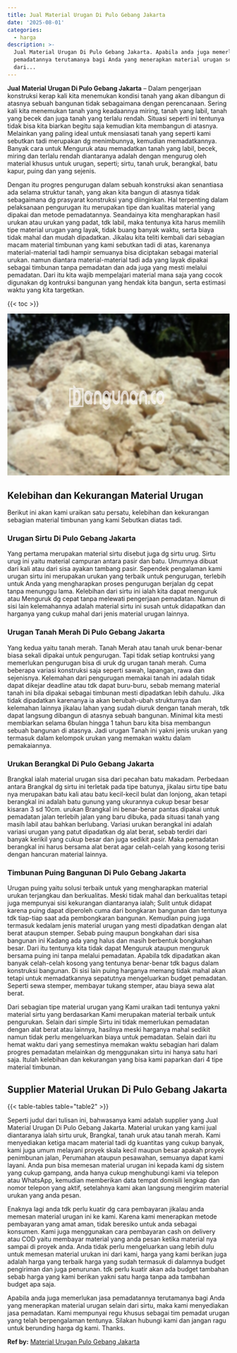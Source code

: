 ```yaml
---
title: Jual Material Urugan Di Pulo Gebang Jakarta
date: '2025-08-01'
categories:
  - harga
description: >-
  Jual Material Urugan Di Pulo Gebang Jakarta. Apabila anda juga memerlukan jasa
  pemadatannya terutamanya bagi Anda yang menerapkan material urugan selain
  dari...
---
```


**Jual Material Urugan Di Pulo Gebang Jakarta** – Dalam pengerjaan konstruksi kerap kali kita menemukan kondisi tanah yang akan dibangun di atasnya sebuah bangunan tidak sebagaimana dengan perencanaan. Sering kali kita menemukan tanah yang keadaannya miring, tanah yang labil, tanah yang becek dan juga tanah yang terlalu rendah. Situasi seperti ini tentunya tidak bisa kita biarkan begitu saja kemudian kita membangun di atasnya. Melainkan yang paling ideal untuk mensiasati tanah yang seperti kami sebutkan tadi merupakan dg menimbunnya, kemudian memadatkannya. Banyak cara untuk Menguruk atau memadatkan tanah yang labil, becek, miring dan terlalu rendah diantaranya adalah dengan mengurug oleh material khusus untuk urugan, seperti; sirtu, tanah uruk, berangkal, batu kapur, puing dan yang sejenis.

Dengan itu progres pengurugan dalam sebuah konstruksi akan senantiasa ada selama struktur tanah, yang akan kita bangun di atasnya tidak sebagaimana dg prasyarat konstruksi yang diinginkan. Hal terpenting dalam pelaksanaan pengurugan itu merupakan tipe dan kualitas material yang dipakai dan metode pemadatannya. Seandainya kita mengharapkan hasil urukan atau urukan yang padat, tdk labil, maka tentunya kita harus memilih tipe material urugan yang layak, tidak buang banyak waktu, serta biaya tidak mahal dan mudah dipadatkan. Jikalau kita teliti kembali dari sebagian macam material timbunan yang kami sebutkan tadi di atas, karenanya material-material tadi hampir semuanya bisa diciptakan sebagai material urukan. namun diantara material-material tadi ada yang layak dipakai sebagai timbunan tanpa pemadatan dan ada juga yang mesti melalui pemadatan. Dari itu kita wajib mempelajari material mana saja yang cocok digunakan dg kontruksi bangunan yang hendak kita bangun, serta estimasi waktu yang kita targetkan.

{{< toc >}}

![Jual Material Urugan Di Pulo Gebang Jakarta](/images/jual-urugan-28.png)

## Kelebihan dan Kekurangan Material Urugan

Berikut ini akan kami uraikan satu persatu, kelebihan dan kekurangan sebagian material timbunan yang kami Sebutkan diatas tadi.

### Urugan Sirtu Di Pulo Gebang Jakarta

Yang pertama merupakan material sirtu disebut juga dg sirtu urug. Sirtu urug ini yaitu material campuran antara pasir dan batu. Umumnya dibuat dari kali atau dari sisa ayakan tambang pasir. Sependek pengalaman kami urugan sirtu ini merupakan urukan yang terbaik untuk pengurugan, terlebih untuk Anda yang mengharapkan proses pengurugan berjalan dg cepat tanpa menunggu lama. Kelebihan dari sirtu ini ialah kita dapat menguruk atau Menguruk dg cepat tanpa melewati pengerjaan pemadatan. Namun di sisi lain kelemahannya adalah material sirtu ini susah untuk didapatkan dan harganya yang cukup mahal dari jenis material urugan lainnya.

### Urugan Tanah Merah Di Pulo Gebang Jakarta

Yang kedua yaitu tanah merah. Tanah Merah atau tanah uruk benar-benar biasa sekali dipakai untuk pengurugan. Tapi tidak setiap kontruksi yang memerlukan pengurugan bisa di uruk dg urugan tanah merah. Cuma beberapa variasi konstruksi saja seperti sawah, lapangan, rawa dan sejenisnya. Kelemahan dari pengurugan memakai tanah ini adalah tidak dapat dikejar deadline atau tdk dapat buru-buru, sebab memang material tanah ini bila dipakai sebagai timbunan mesti dipadatkan lebih dahulu. Jika tidak dipadatkan karenanya ia akan berubah-ubah strukturnya dan kelemahan lainnya jikalau lahan yang sudah diuruk dengan tanah merah, tdk dapat langsung dibangun di atasnya sebuah bangunan. Minimal kita mesti membiarkan selama 6bulan hingga 1 tahun baru kita bisa membangun sebuah bangunan di atasnya. Jadi urugan Tanah ini yakni jenis urukan yang termasuk dalam kelompok urukan yang memakan waktu dalam pemakaiannya.

### Urukan Berangkal Di Pulo Gebang Jakarta

Brangkal ialah material urugan sisa dari pecahan batu makadam. Perbedaan antara Brangkal dg sirtu ini terletak pada tipe batunya, jikalau sirtu tipe batu nya merupakan batu kali atau batu kecil-kecil bulat dan lonjong, akan tetapi berangkal ini adalah batu gunung yang ukurannya cukup besar besar kisaran 3 sd 10cm. urukan Brangkal ini benar-benar pantas dipakai untuk pemadatan jalan terlebih jalan yang baru dibuka, pada situasi tanah yang masih labil atau bahkan berlubang. Variasi urukan berangkal ini adalah variasi urugan yang patut dipadatkan dg alat berat, sebab terdiri dari banyak kerikil yang cukup besar dan juga sedikit pasir. Maka pemadatan berangkal ini harus bersama alat berat agar celah-celah yang kosong terisi dengan hancuran material lainnya.

### Timbunan Puing Bangunan Di Pulo Gebang Jakarta

Urugan puing yaitu solusi terbaik untuk yang mengharapkan material urukan terjangkau dan berkualitas. Meski tidak mahal dan berkualitas tetapi juga mempunyai sisi kekurangan diantaranya ialah; Sulit untuk didapat karena puing dapat diperoleh cuma dari bongkaran bangunan dan tentunya tdk tiap-tiap saat ada pembongkaran bangunan. Kemudian puing juga termasuk kedalam jenis material urugan yang mesti dipadatkan dengan alat berat ataupun stemper. Sebab puing maupun bongkahan dari sisa bangunan ini Kadang ada yang halus dan masih berbentuk bongkahan besar. Dari itu tentunya kita tidak dapat Menguruk ataupun menguruk bersama puing ini tanpa melalui pemadatan. Apabila tdk dipadatkan akan banyak celah-celah kosong yang tentunya benar-benar tdk bagus dalam konstruksi bangunan. Di sisi lain puing harganya memang tidak mahal akan tetapi untuk memadatkannya sepatutnya mengeluarkan budget pemadatan. Seperti sewa stemper, membayar tukang stemper, atau biaya sewa alat berat.

Dari sebagian tipe material urugan yang Kami uraikan tadi tentunya yakni material sirtu yang berdasarkan Kami merupakan material terbaik untuk pengurukan. Selain dari simple Sirtu ini tidak memerlukan pemadatan dengan alat berat atau lainnya, hasilnya meski harganya mahal sedikit namun tidak perlu mengeluarkan biaya untuk pemadatan. Selain dari itu hemat waktu dari yang semestinya memakan waktu sebagian hari dalam progres pemadatan melainkan dg menggunakan sirtu ini hanya satu hari saja. Itulah kelebihan dan kekurangan yang bisa kami paparkan dari 4 tipe material timbunan.

## Supplier Material Urukan Di Pulo Gebang Jakarta

{{< table-tables table="table2" >}}

Seperti judul dari tulisan ini, bahwasanya kami adalah supplier yang Jual Material Urugan Di Pulo Gebang Jakarta. Material urukan yang kami jual diantaranya ialah sirtu uruk, Brangkal, tanah uruk atau tanah merah. Kami menyediakan ketiga macam material tadi dg kuantitas yang cukup banyak, kami juga umum melayani proyek skala kecil maupun besar apakah proyek penimbunan jalan, Perumahan ataupun pesawahan, semuanya dapat kami layani. Anda pun bisa memesan material urugan ini kepada kami dg sistem yang cukup gampang, anda hanya cukup menghubungi kami via telepon atau WhatsApp, kemudian memberikan data tempat domisili lengkap dan nomor telepon yang aktif, setelahnya kami akan langsung mengirim material urukan yang anda pesan.

Enaknya lagi anda tdk perlu kuatir dg cara pembayaran jikalau anda memesan material urugan ini ke kami. Karena kami menerapkan metode pembayaran yang amat aman, tidak beresiko untuk anda sebagai konsumen. Kami juga menggunakan cara pembayaran cash on delivery atau COD yaitu membayar material yang anda pesan ketika material nya sampai di proyek anda. Anda tidak perlu mengeluarkan uang lebih dulu untuk memesan material urukan ini dari kami, harga yang kami berikan juga adalah harga yang terbaik harga yang sudah termasuk di dalamnya budget pengiriman dan juga penurunan. tdk perlu kuatir akan ada budget tambahan sebab harga yang kami berikan yakni satu harga tanpa ada tambahan budget apa saja.

Apabila anda juga memerlukan jasa pemadatannya terutamanya bagi Anda yang menerapkan material urugan selain dari sirtu, maka kami menyediakan jasa pemadatan. Kami mempunyai regu khusus sebagai tim pemadat urugan yang telah berpengalaman tentunya. Silakan hubungi kami dan jangan ragu untuk berunding harga dg kami. Thanks.

**Ref by:** [Material Urugan Pulo Gebang Jakarta](https://id.wikipedia.org/wiki/Material)
